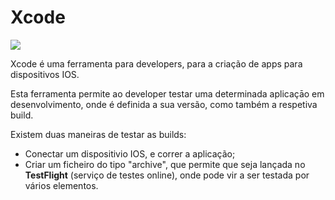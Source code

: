 # Xcode

![](../.gitbook/assets/Xcode\_icon.jpeg)

Xcode é uma ferramenta para developers, para a criação de apps para dispositivos IOS.&#x20;

Esta ferramenta permite ao developer testar uma determinada aplicaçāo em desenvolvimento, onde é definida a sua versão, como também a respetiva build.

Existem duas maneiras de testar as builds:

* &#x20;Conectar um dispositivio IOS, e correr a aplicação;
* Criar um ficheiro do tipo "archive", que permite que seja lançada no **TestFlight** (serviço de testes online), onde pode vir a ser testada por vários elementos.

